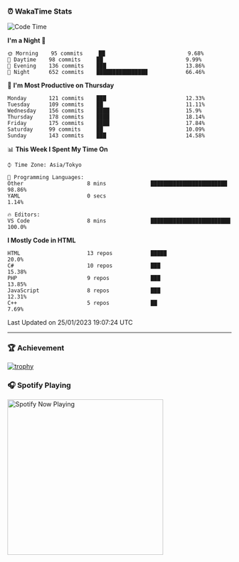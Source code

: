 ### ⏰ WakaTime Stats


<!--START_SECTION:waka-->
![Code Time](http://img.shields.io/badge/Code%20Time-510%20hrs%2033%20mins-blue)

**I'm a Night 🦉** 

```text
🌞 Morning    95 commits     ██                          9.68% 
🌆 Daytime    98 commits     ██                          9.99% 
🌃 Evening    136 commits    ███                         13.86% 
🌙 Night      652 commits    ████████████████            66.46%

```
📅 **I'm Most Productive on Thursday** 

```text
Monday       121 commits    ███                         12.33% 
Tuesday      109 commits    ██                          11.11% 
Wednesday    156 commits    ████                        15.9% 
Thursday     178 commits    ████                        18.14% 
Friday       175 commits    ████                        17.84% 
Saturday     99 commits     ██                          10.09% 
Sunday       143 commits    ███                         14.58%

```


📊 **This Week I Spent My Time On** 

```text
⌚︎ Time Zone: Asia/Tokyo

💬 Programming Languages: 
Other                    8 mins              ████████████████████████    98.86% 
YAML                     0 secs                                          1.14%

🔥 Editors: 
VS Code                  8 mins              █████████████████████████   100.0%

```

**I Mostly Code in HTML** 

```text
HTML                     13 repos            █████                       20.0% 
C#                       10 repos            ███                         15.38% 
PHP                      9 repos             ███                         13.85% 
JavaScript               8 repos             ███                         12.31% 
C++                      5 repos             ██                          7.69%

```



 Last Updated on 25/01/2023 19:07:24 UTC
<!--END_SECTION:waka-->

---

### 🏆 Achievement

[![trophy](https://github-profile-trophy.vercel.app/?username=Slime-hatena&theme=flat&no-bg=true&no-frame=true&column=8)](https://github.com/ryo-ma/github-profile-trophy)

### 🎧 Spotify Playing

[<img src="https://spotify-now-playing-slime-hatena.vercel.app/api/spotify-playing" alt="Spotify Now Playing" width="350" />](https://open.spotify.com/user/slime_hatena)

<!--
**Slime-hatena/Slime-hatena** is a ✨ _special_ ✨ repository because its `README.md` (this file) appears on your GitHub profile.

Here are some ideas to get you started:

- 🔭 I’m currently working on ...
- 🌱 I’m currently learning ...
- 👯 I’m looking to collaborate on ...
- 🤔 I’m looking for help with ...
- 💬 Ask me about ...
- 📫 How to reach me: ...
- 😄 Pronouns: ...
- ⚡ Fun fact: ...
-->
